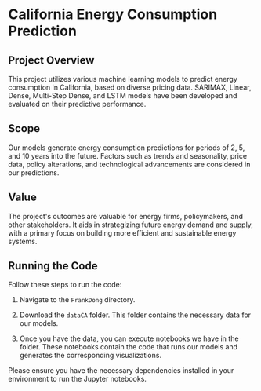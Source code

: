 # California Energy Consumption Prediction

## Project Overview

This project utilizes various machine learning models to predict energy consumption in California, based on diverse pricing data. SARIMAX, Linear, Dense, Multi-Step Dense, and LSTM models have been developed and evaluated on their predictive performance.

## Scope

Our models generate energy consumption predictions for periods of 2, 5, and 10 years into the future. Factors such as trends and seasonality, price data, policy alterations, and technological advancements are considered in our predictions.

## Value

The project's outcomes are valuable for energy firms, policymakers, and other stakeholders. It aids in strategizing future energy demand and supply, with a primary focus on building more efficient and sustainable energy systems.

## Running the Code

Follow these steps to run the code:

1. Navigate to the `FrankDong` directory.

2. Download the `dataCA` folder. This folder contains the necessary data for our models.

3. Once you have the data, you can execute notebooks we have in the folder. These notebooks contain the code that runs our models and generates the corresponding visualizations.

Please ensure you have the necessary dependencies installed in your environment to run the Jupyter notebooks.
